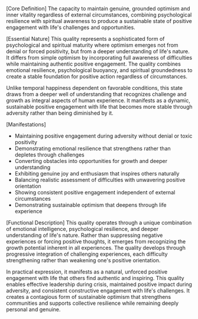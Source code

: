 [Core Definition]
The capacity to maintain genuine, grounded optimism and inner vitality regardless of external circumstances, combining psychological resilience with spiritual awareness to produce a sustainable state of positive engagement with life's challenges and opportunities.

[Essential Nature]
This quality represents a sophisticated form of psychological and spiritual maturity where optimism emerges not from denial or forced positivity, but from a deeper understanding of life's nature. It differs from simple optimism by incorporating full awareness of difficulties while maintaining authentic positive engagement. The quality combines emotional resilience, psychological buoyancy, and spiritual groundedness to create a stable foundation for positive action regardless of circumstances.

Unlike temporal happiness dependent on favorable conditions, this state draws from a deeper well of understanding that recognizes challenge and growth as integral aspects of human experience. It manifests as a dynamic, sustainable positive engagement with life that becomes more stable through adversity rather than being diminished by it.

[Manifestations]
- Maintaining positive engagement during adversity without denial or toxic positivity
- Demonstrating emotional resilience that strengthens rather than depletes through challenges
- Converting obstacles into opportunities for growth and deeper understanding
- Exhibiting genuine joy and enthusiasm that inspires others naturally
- Balancing realistic assessment of difficulties with unwavering positive orientation
- Showing consistent positive engagement independent of external circumstances
- Demonstrating sustainable optimism that deepens through life experience

[Functional Description]
This quality operates through a unique combination of emotional intelligence, psychological resilience, and deeper understanding of life's nature. Rather than suppressing negative experiences or forcing positive thoughts, it emerges from recognizing the growth potential inherent in all experiences. The quality develops through progressive integration of challenging experiences, each difficulty strengthening rather than weakening one's positive orientation.

In practical expression, it manifests as a natural, unforced positive engagement with life that others find authentic and inspiring. This quality enables effective leadership during crisis, maintained positive impact during adversity, and consistent constructive engagement with life's challenges. It creates a contagious form of sustainable optimism that strengthens communities and supports collective resilience while remaining deeply personal and genuine.